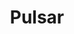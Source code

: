 ---
title: Pulsar
isOfficial: true
categories:
  - message-broker
docs:
  - id: java
    url: https://www.testcontainers.org/modules/pulsar/
    example: |
      ```java
      var pulsar = new PulsarContainer(DockerImageName.parse("apachepulsar/pulsar:2.10.0"));
      pulsar.start();
      ```
  - id: go
    url: https://golang.testcontainers.org/modules/pulsar/
    example: |
      ```go
      container, err := pulsar.RunContainer(ctx,
        testcontainers.WithImage("apachepulsar/pulsar:2.10.0"),
        pulsar.WithPulsarEnv("brokerDeduplicationEnabled", "true"),
        pulsar.WithFunctionsWorker(),
        pulsar.WithTransactions(),
      )
      ```
description: |
  Apache Pulsar is an open-source, distributed messaging and streaming platform. Messages can be consumed and acknowledged individually or consumed as streams with less than 5ms of latency.
---
